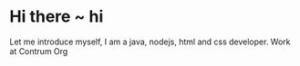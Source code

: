 # Hi there ~ hi

Let me introduce myself, I am a java, nodejs, html and css developer.
Work at Contrum Org
